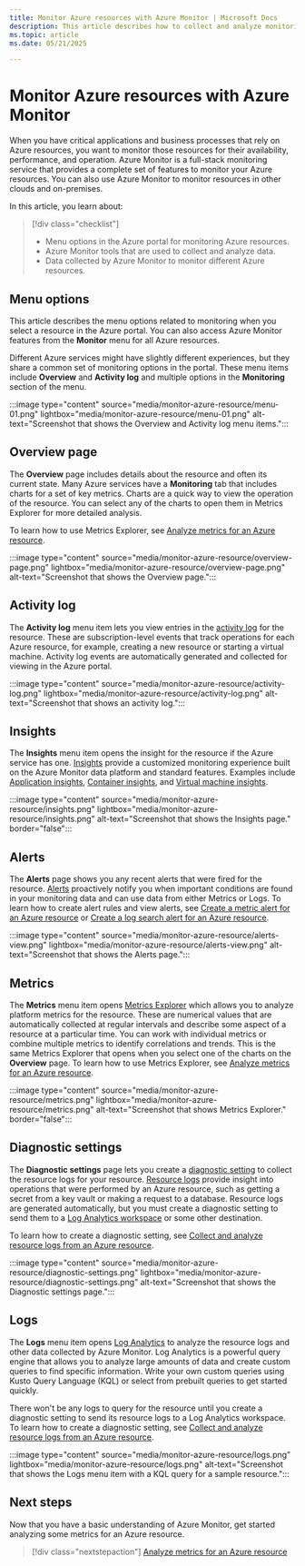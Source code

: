 ```yaml
---
title: Monitor Azure resources with Azure Monitor | Microsoft Docs
description: This article describes how to collect and analyze monitoring data from resources in Azure by using Azure Monitor.
ms.topic: article
ms.date: 05/21/2025

---
```


# Monitor Azure resources with Azure Monitor

When you have critical applications and business processes that rely on Azure resources, you want to monitor those resources for their availability, performance, and operation. Azure Monitor is a full-stack monitoring service that provides a complete set of features to monitor your Azure resources. You can also use Azure Monitor to monitor resources in other clouds and on-premises.

In this article, you learn about:

> [!div class="checklist"]
> * Menu options in the Azure portal for monitoring Azure resources.
> * Azure Monitor tools that are used to collect and analyze data.
> * Data collected by Azure Monitor to monitor different Azure resources.

## Menu options
This article describes the menu options related to monitoring when you select a resource in the Azure portal. You can also access Azure Monitor features from the **Monitor** menu for all Azure resources. 

Different Azure services might have slightly different experiences, but they share a common set of monitoring options in the portal. These menu items include **Overview** and **Activity log** and multiple options in the **Monitoring** section of the menu.

:::image type="content" source="media/monitor-azure-resource/menu-01.png" lightbox="media/monitor-azure-resource/menu-01.png" alt-text="Screenshot that shows the Overview and Activity log menu items.":::


## Overview page

The **Overview** page includes details about the resource and often its current state. Many Azure services have a **Monitoring** tab that includes charts for a set of key metrics. Charts are a quick way to view the operation of the resource. You can select any of the charts to open them in Metrics Explorer for more detailed analysis.

To learn how to use Metrics Explorer, see [Analyze metrics for an Azure resource](./tutorial-metrics.md).

:::image type="content" source="media/monitor-azure-resource/overview-page.png" lightbox="media/monitor-azure-resource/overview-page.png" alt-text="Screenshot that shows the Overview page.":::

## Activity log

The **Activity log** menu item lets you view entries in the [activity log](./activity-log.md) for the resource. These are subscription-level events that track operations for each Azure resource, for example, creating a new resource or starting a virtual machine. Activity log events are automatically generated and collected for viewing in the Azure portal. 

:::image type="content" source="media/monitor-azure-resource/activity-log.png" lightbox="media/monitor-azure-resource/activity-log.png" alt-text="Screenshot that shows an activity log.":::

## Insights

The **Insights** menu item opens the insight for the resource if the Azure service has one. [Insights](../visualize/insights-overview.md) provide a customized monitoring experience built on the Azure Monitor data platform and standard features. Examples include [Application insights](../app/app-insights-overview.md), [Container insights](../containers/kubernetes-monitoring-overview.md), and [Virtual machine insights](../vm/vminsights-overview.md). 

:::image type="content" source="media/monitor-azure-resource/insights.png" lightbox="media/monitor-azure-resource/insights.png" alt-text="Screenshot that shows the Insights page." border="false":::


## Alerts

The **Alerts** page shows you any recent alerts that were fired for the resource. [Alerts](../alerts/alerts-overview.md) proactively notify you when important conditions are found in your monitoring data and can use data from either Metrics or Logs. To learn how to create alert rules and view alerts, see [Create a metric alert for an Azure resource](../alerts/tutorial-metric-alert.md) or [Create a log search alert for an Azure resource](../alerts/tutorial-log-alert.md).

:::image type="content" source="media/monitor-azure-resource/alerts-view.png" lightbox="media/monitor-azure-resource/alerts-view.png" alt-text="Screenshot that shows the Alerts page.":::

## Metrics

The **Metrics** menu item opens [Metrics Explorer](./metrics-getting-started.md) which allows you to analyze platform metrics for the resource. These are numerical values that are automatically collected at regular intervals and describe some aspect of a resource at a particular time. You can work with individual metrics or combine multiple metrics to identify correlations and trends. This is the same Metrics Explorer that opens when you select one of the charts on the **Overview** page. To learn how to use Metrics Explorer, see [Analyze metrics for an Azure resource](./tutorial-metrics.md).
<!-- convertborder later -->
:::image type="content" source="media/monitor-azure-resource/metrics.png" lightbox="media/monitor-azure-resource/metrics.png" alt-text="Screenshot that shows Metrics Explorer." border="false":::

## Diagnostic settings

The **Diagnostic settings** page lets you create a [diagnostic setting](./diagnostic-settings.md) to collect the resource logs for your resource. [Resource logs](../platform/resource-logs.md) provide insight into operations that were performed by an Azure resource, such as getting a secret from a key vault or making a request to a database. Resource logs are generated automatically, but you must create a diagnostic setting to send them to a [Log Analytics workspace](../logs/log-analytics-workspace-overview.md) or some other destination.

To learn how to create a diagnostic setting, see [Collect and analyze resource logs from an Azure resource](./tutorial-resource-logs.md).

:::image type="content" source="media/monitor-azure-resource/diagnostic-settings.png" lightbox="media/monitor-azure-resource/diagnostic-settings.png" alt-text="Screenshot that shows the Diagnostic settings page.":::

## Logs
The **Logs** menu item opens [Log Analytics](../logs/log-analytics-overview.md) to analyze the resource logs and other data collected by Azure Monitor. Log Analytics is a powerful query engine that allows you to analyze large amounts of data and create custom queries to find specific information. Write your own custom queries using Kusto Query Language (KQL) or select from prebuilt queries to get started quickly.

There won't be any logs to query for the resource until you create a diagnostic setting to send its resource logs to a Log Analytics workspace. To learn how to create a diagnostic setting, see [Collect and analyze resource logs from an Azure resource](./tutorial-resource-logs.md).

:::image type="content" source="media/monitor-azure-resource/logs.png" lightbox="media/monitor-azure-resource/logs.png" alt-text="Screenshot that shows the Logs menu item with a KQL query for a sample resource.":::

## Next steps

Now that you have a basic understanding of Azure Monitor, get started analyzing some metrics for an Azure resource.

> [!div class="nextstepaction"]
> [Analyze metrics for an Azure resource](./tutorial-metrics.md)
